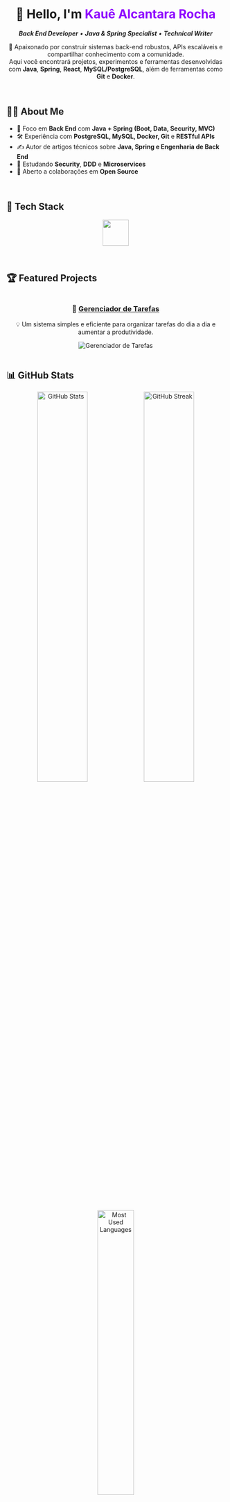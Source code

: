 <h1 align="center">👋 Hello, I'm <span style="color:#8f00ff">Kauê Alcantara Rocha</span></h1>

<p align="center">
  <em><b>Back End Developer</b> • <b>Java & Spring Specialist</b> • <b>Technical Writer</b></em>
</p>

<p align="center">
  🚀 Apaixonado por construir sistemas back-end robustos, APIs escaláveis e compartilhar conhecimento com a comunidade.<br>
  Aqui você encontrará projetos, experimentos e ferramentas desenvolvidas com <b>Java</b>, <b>Spring</b>, <b>React</b>, <b>MySQL/PostgreSQL</b>, além de ferramentas como <b>Git</b> e <b>Docker</b>.
</p>

<br/>

## 👨‍💻 About Me
- 🔭 Foco em **Back End** com **Java + Spring (Boot, Data, Security, MVC)**
- 🛠️ Experiência com **PostgreSQL, MySQL, Docker, Git** e **RESTful APIs**
- ✍️ Autor de artigos técnicos sobre **Java, Spring e Engenharia de Back End**
- 🌱 Estudando **Security**, **DDD** e **Microservices**
- 🤝 Aberto a colaborações em **Open Source**

<br/>

## 🚀 Tech Stack
<p align="center">
  <img src="https://skillicons.dev/icons?i=java,spring,git,github,postman,mysql,postgresql,idea,docker" height="60" />
</p>

<br/>

## 🏆 Featured Projects
<div align="center" style="display: grid; gap: 16px;">

  <div style="max-width: 520px;">
    
### 📌 <a href="https://github.com/Kaueroch/Gerenciador-de-Tarefas">Gerenciador de Tarefas</a>
💡 Um sistema simples e eficiente para organizar tarefas do dia a dia e aumentar a produtividade.

<img src="https://github-readme-stats.vercel.app/api/pin/?username=Kaueroch&repo=Gerenciador-de-Tarefas&theme=github_dark&hide_border=true&title_color=8f00ff" alt="Gerenciador de Tarefas"/>

  </div>

  <!--
  <div style="max-width: 520px;">
    
### 📌 <a href="#">Outro Projeto Incrível</a>
💡 Destaque outra API, estudo ou ferramenta open source.

<img src="https://github-readme-stats.vercel.app/api/pin/?username=Kaueroch&repo=NomeDoRepo&theme=github_dark&hide_border=true&title_color=8f00ff" alt="Outro Projeto"/>

  </div>
  -->

</div>

<br/>

## 📊 GitHub Stats
<p align="center">
  <img width="48%" src="https://github-readme-stats.vercel.app/api?username=Kaueroch&show_icons=true&theme=github_dark&hide_border=true&title_color=8f00ff&icon_color=8f00ff" alt="GitHub Stats"/>
  <img width="48%" src="https://github-readme-streak-stats.herokuapp.com/?user=Kaueroch&theme=github_dark&hide_border=true&ring=8f00ff&fire=8f00ff&currStreakLabel=8f00ff" alt="GitHub Streak"/>
</p>

<p align="center">
  <img width="41%" src="https://github-readme-stats.vercel.app/api/top-langs/?username=Kaueroch&layout=compact&hide=c%23&hide_border=true&title_color=8f00ff&text_color=ffffff&bg_color=0d1117&cache_seconds=3600" alt="Most Used Languages"/>
</p>

<br/>

## 🌐 Let's Connect
<p align="center">
  <a href="mailto:kaue.alcan@gmail.com"><img src="https://img.shields.io/badge/-Gmail-D14836?style=for-the-badge&logo=gmail&logoColor=white" alt="Gmail"/></a>
  <a href="https://www.linkedin.com/in/kaue-alcantara-a06946138/"><img src="https://img.shields.io/badge/-LinkedIn-0077B5?style=for-the-badge&logo=linkedin&logoColor=white" alt="LinkedIn"/></a>
  <a href="https://github.com/Kaueroch"><img src="https://img.shields.io/badge/-GitHub-181717?style=for-the-badge&logo=github&logoColor=white" alt="GitHub"/></a>
  <a href="https://medium.com/@KaueAlcantara"><img src="https://img.shields.io/badge/-Medium-8f00ff?style=for-the-badge&logo=medium&logoColor=white" alt="Medium"/></a>
</p>
